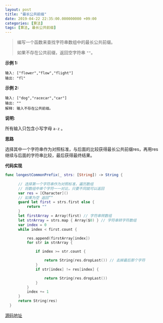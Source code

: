 ```yaml
---
layout: post
title: "最长公共前缀"
date: 2019-04-22 22:35:00.000000000 +09:00
categories: [算法]
tags: [算法, 最长公共前缀]
---
```


> 编写一个函数来查找字符串数组中的最长公共前缀。
>
> 如果不存在公共前缀，返回空字符串 `""`。

**示例 1:**

```
输入: ["flower","flow","flight"]
输出: "fl"
```

**示例 2:**

```
输入: ["dog","racecar","car"]
输出: ""
解释: 输入不存在公共前缀。
```

**说明:**

所有输入只包含小写字母 `a-z` 。

**思路**

选择其中一个字符串作为对照标准，与后面的比较获得最长公共前缀res，再用res继续与后面的字符串比较，最后获得最终结果。

**代码实现**

```swift
func longestCommonPrefix(_ strs: [String]) -> String {
     
      // 选择第一个字符串作为对照标准，遍历数组
      // 将数组中单个字符一一对比，只要不同就可以返回
      var res = [Character]()
      // 如果为空 返回”“
      guard let first = strs.first else {
          return ""
      }
      let firstArray = Array(first) // 字符串转数组
      let strArray = strs.map { Array($0) } // 字符串转字符数组
      var index = 0
      while index < first.count {

          res.append(firstArray[index])
          for str in strArray {

              if index >= str.count {

                  return String(res.dropLast()) // 去掉最后那个字符
              }
              if str[index] != res[index] {

                  return String(res.dropLast())
              }
          }
          index += 1
      }
      return String(res)
  }
```

[源码地址](https://github.com/Jovins/Algorithm)